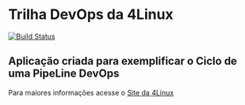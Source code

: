 # Trilha DevOps da 4Linux

<!-- Altere a Flag abaixo com sua URL do Travis -->
[![Build Status](https://travis-ci.org/arthurpdsilva/DevOpsLab-HelloWorld1.svg?branch=master)](https://travis-ci.org/arthurpdsilva/DevOpsLab-HelloWorld1)

## Aplicação criada para exemplificar o Ciclo de uma PipeLine DevOps


Para maiores informações acesse o [Site da 4Linux](https://www.4linux.com.br/cursos/devops)
